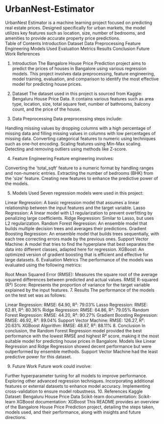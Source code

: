 # UrbanNest-Estimator
UrbanNest Estimator is a machine learning project focused on predicting real estate prices. Designed specifically for urban markets, the model utilizes key features such as location, size, number of bedrooms, and amenities to provide accurate property price predictions.
<br>
Table of Contents
Introduction
Dataset
Data Preprocessing
Feature Engineering
Models Used
Evaluation Metrics
Results
Conclusion
Future Work
References
1. Introduction
The Bangalore House Price Prediction project aims to predict the prices of houses in Bangalore using various regression models. This project involves data preprocessing, feature engineering, model training, evaluation, and comparison to identify the most effective model for predicting house prices.

2. Dataset
The dataset used in this project is sourced from Kaggle: Bengaluru House Price Data. It contains various features such as area type, location, size, total square feet, number of bathrooms, balcony count, and the price of the house.

3. Data Preprocessing
Data preprocessing steps include:

Handling missing values by dropping columns with a high percentage of missing data and filling missing values in columns with low percentages of missing data. Converting categorical features to numeric using techniques such as one-hot encoding. Scaling features using Min-Max scaling. Detecting and removing outliers using methods like Z-score.

4. Feature Engineering
Feature engineering involves:

Converting the 'total_sqft' feature to a numeric format by handling ranges and non-numeric entries. Extracting the number of bedrooms (BHK) from the 'size' feature. Creating new features to enhance the predictive power of the models.

5. Models Used
Seven regression models were used in this project:

Linear Regression: A basic regression model that assumes a linear relationship between the input features and the target variable.
Lasso Regression: A linear model with L1 regularization to prevent overfitting by penalizing large coefficients.
Ridge Regression: Similar to Lasso, but uses L2 regularization.
Random Forest Regression: An ensemble model that builds multiple decision trees and averages their predictions.
Gradient Boosting Regression: An ensemble model that builds trees sequentially, with each tree correcting errors made by the previous ones. Support Vector Machine: A model that tries to find the hyperplane that best separates the data into different classes, adapted here for regression.
XGBoost: An optimized version of gradient boosting that is efficient and effective for large datasets.
6. Evaluation Metrics
The performance of the models was evaluated using the following metrics:

Root Mean Squared Error (RMSE): Measures the square root of the average squared differences between predicted and actual values. RMSE
R-squared (R²) Score: Represents the proportion of variance for the target variable explained by the input features.
7. Results
The performance of the models on the test set was as follows:

Linear Regression: RMSE: 64.90, R²: 79.03%
Lasso Regression: RMSE: 62.81, R²: 80.36%
Ridge Regression: RMSE: 64.86, R²: 79.05%
Random Forest Regression: RMSE: 44.20, R²: 90.27%
Gradient Boosting Regression: RMSE: 46.92, R²: 89.04%
Support Vector Machine: RMSE: 126.27, R²: 20.63%
XGBoost Algorithm: RMSE: 48.87, R²: 88.11%
8. Conclusion
In conclusion, the Random Forest Regression model provided the best performance with the lowest RMSE and highest R² score, making it the most suitable model for predicting house prices in Bangalore. Models like Linear Regression and Ridge Regression showed decent performance but were outperformed by ensemble methods. Support Vector Machine had the least predictive power for this dataset.

9. Future Work
Future work could involve:

Further hyperparameter tuning for all models to improve performance.
Exploring other advanced regression techniques.
Incorporating additional features or external datasets to enhance model accuracy.
Implementing cross-validation to ensure model robustness.
10. References
Kaggle Dataset: Bengaluru House Price Data
Scikit-learn documentation: Scikit-learn
XGBoost documentation: XGBoost This README provides an overview of the Bangalore House Price Prediction project, detailing the steps taken, models used, and their performance, along with insights and future directions.
